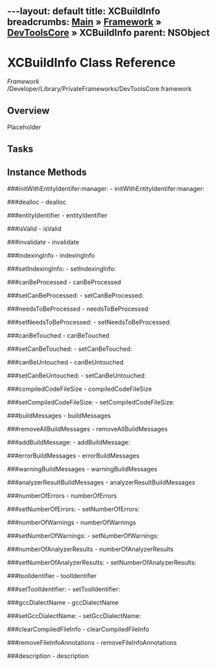 ---layout: default
title: XCBuildInfo
breadcrumbs: <a href="/index.html">Main</a> &raquo; <a href="/Frameworks.html">Framework</a> &raquo; <a href="/Frameworks/DevToolsCore.html">DevToolsCore</a> &raquo; XCBuildInfo
parent: NSObject 
---
# XCBuildInfo Class Reference

*Framework* /Developer/Library/PrivateFrameworks/DevToolsCore.framework

## Overview

Placeholder

## Tasks

## Instance Methods

<a name="-initWithEntityIdentifer:manager:"></a>
###initWithEntityIdentifer:manager:
    - initWithEntityIdentifer:manager:

<a name="-dealloc"></a>
###dealloc
    - dealloc

<a name="-entityIdentifier"></a>
###entityIdentifier
    - entityIdentifier

<a name="-isValid"></a>
###isValid
    - isValid

<a name="-invalidate"></a>
###invalidate
    - invalidate

<a name="-indexingInfo"></a>
###indexingInfo
    - indexingInfo

<a name="-setIndexingInfo:"></a>
###setIndexingInfo:
    - setIndexingInfo:

<a name="-canBeProcessed"></a>
###canBeProcessed
    - canBeProcessed

<a name="-setCanBeProcessed:"></a>
###setCanBeProcessed:
    - setCanBeProcessed:

<a name="-needsToBeProcessed"></a>
###needsToBeProcessed
    - needsToBeProcessed

<a name="-setNeedsToBeProcessed:"></a>
###setNeedsToBeProcessed:
    - setNeedsToBeProcessed:

<a name="-canBeTouched"></a>
###canBeTouched
    - canBeTouched

<a name="-setCanBeTouched:"></a>
###setCanBeTouched:
    - setCanBeTouched:

<a name="-canBeUntouched"></a>
###canBeUntouched
    - canBeUntouched

<a name="-setCanBeUntouched:"></a>
###setCanBeUntouched:
    - setCanBeUntouched:

<a name="-compiledCodeFileSize"></a>
###compiledCodeFileSize
    - compiledCodeFileSize

<a name="-setCompiledCodeFileSize:"></a>
###setCompiledCodeFileSize:
    - setCompiledCodeFileSize:

<a name="-buildMessages"></a>
###buildMessages
    - buildMessages

<a name="-removeAllBuildMessages"></a>
###removeAllBuildMessages
    - removeAllBuildMessages

<a name="-addBuildMessage:"></a>
###addBuildMessage:
    - addBuildMessage:

<a name="-errorBuildMessages"></a>
###errorBuildMessages
    - errorBuildMessages

<a name="-warningBuildMessages"></a>
###warningBuildMessages
    - warningBuildMessages

<a name="-analyzerResultBuildMessages"></a>
###analyzerResultBuildMessages
    - analyzerResultBuildMessages

<a name="-numberOfErrors"></a>
###numberOfErrors
    - numberOfErrors

<a name="-setNumberOfErrors:"></a>
###setNumberOfErrors:
    - setNumberOfErrors:

<a name="-numberOfWarnings"></a>
###numberOfWarnings
    - numberOfWarnings

<a name="-setNumberOfWarnings:"></a>
###setNumberOfWarnings:
    - setNumberOfWarnings:

<a name="-numberOfAnalyzerResults"></a>
###numberOfAnalyzerResults
    - numberOfAnalyzerResults

<a name="-setNumberOfAnalyzerResults:"></a>
###setNumberOfAnalyzerResults:
    - setNumberOfAnalyzerResults:

<a name="-toolIdentifier"></a>
###toolIdentifier
    - toolIdentifier

<a name="-setToolIdentifier:"></a>
###setToolIdentifier:
    - setToolIdentifier:

<a name="-gccDialectName"></a>
###gccDialectName
    - gccDialectName

<a name="-setGccDialectName:"></a>
###setGccDialectName:
    - setGccDialectName:

<a name="-clearCompiledFileInfo"></a>
###clearCompiledFileInfo
    - clearCompiledFileInfo

<a name="-removeFileInfoAnnotations"></a>
###removeFileInfoAnnotations
    - removeFileInfoAnnotations

<a name="-description"></a>
###description
    - description

